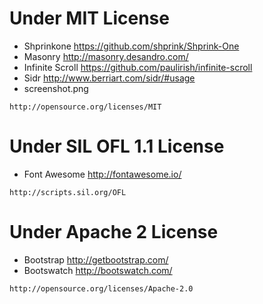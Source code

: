 Under MIT License
=================

- Shprinkone https://github.com/shprink/Shprink-One
- Masonry http://masonry.desandro.com/
- Infinite Scroll https://github.com/paulirish/infinite-scroll
- Sidr http://www.berriart.com/sidr/#usage
- screenshot.png

`http://opensource.org/licenses/MIT`

Under SIL OFL 1.1 License
=========================

- Font Awesome http://fontawesome.io/

`http://scripts.sil.org/OFL`

Under Apache 2 License
======================

- Bootstrap http://getbootstrap.com/
- Bootswatch http://bootswatch.com/

`http://opensource.org/licenses/Apache-2.0`
